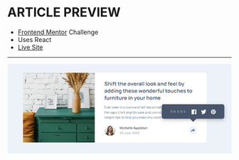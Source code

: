 # ARTICLE PREVIEW
- [Frontend Mentor](https://www.frontendmentor.io/) Challenge
- Uses React
- [Live Site](https://comfy-choux-d094a9.netlify.app/)

---
![screenshot](image.png)